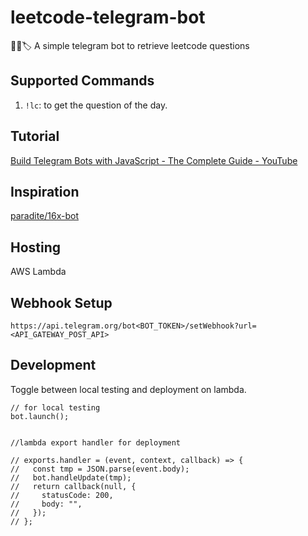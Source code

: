# leetcode-telegram-bot

📱🤖🏷 A simple telegram bot to retrieve leetcode questions

## Supported Commands

1. `!lc`: to get the question of the day.

## Tutorial

[Build Telegram Bots with JavaScript - The Complete Guide - YouTube](https://www.youtube.com/watch?v=joApqWBrm20&list=PLX2ojSA27XYhIopdU2RRQIMe7gfwcKL84)

## Inspiration

[paradite/16x-bot](https://github.com/paradite/16x-bot)

## Hosting

AWS Lambda

## Webhook Setup

```
https://api.telegram.org/bot<BOT_TOKEN>/setWebhook?url=<API_GATEWAY_POST_API>
```

## Development

Toggle between local testing and deployment on lambda.

```
// for local testing
bot.launch();


//lambda export handler for deployment

// exports.handler = (event, context, callback) => {
//   const tmp = JSON.parse(event.body);
//   bot.handleUpdate(tmp);
//   return callback(null, {
//     statusCode: 200,
//     body: "",
//   });
// };
```
